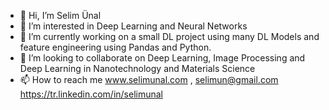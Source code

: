 - 👋 Hi, I’m Selim Ünal
- 👀 I’m interested in Deep Learning and Neural Networks
- 🌱 I’m currently working on a small DL project using many DL Models and feature engineering using Pandas and Python.
- 💞️ I’m looking to collaborate on Deep Learning, Image Processing and Deep Learning in Nanotechnology and Materials Science
- 📫 How to reach me www.selimunal.com , selimun@gmail.com https://tr.linkedin.com/in/selimunal

<!---
selimunal/selimunal is a ✨ special ✨ repository because its `README.md` (this file) appears on your GitHub profile.
You can click the Preview link to take a look at your changes.
--->
